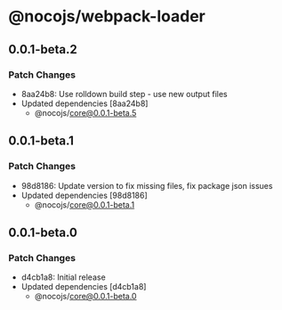 # @nocojs/webpack-loader

## 0.0.1-beta.2

### Patch Changes

- 8aa24b8: Use rolldown build step - use new output files
- Updated dependencies [8aa24b8]
  - @nocojs/core@0.0.1-beta.5

## 0.0.1-beta.1

### Patch Changes

- 98d8186: Update version to fix missing files, fix package json issues
- Updated dependencies [98d8186]
  - @nocojs/core@0.0.1-beta.1

## 0.0.1-beta.0

### Patch Changes

- d4cb1a8: Initial release
- Updated dependencies [d4cb1a8]
  - @nocojs/core@0.0.1-beta.0

